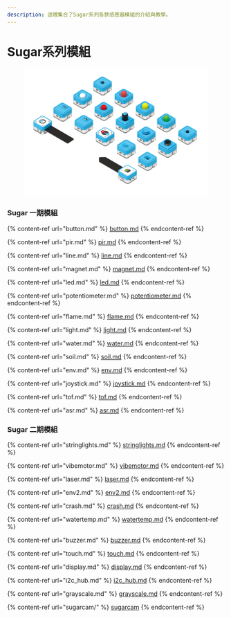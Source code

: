 ```yaml
---
description: 這裡集合了Sugar系列各款感應器模組的介紹與教學。
---
```


# Sugar系列模組

<figure><img src="../../.gitbook/assets/sugar.png" alt=""><figcaption></figcaption></figure>

### Sugar 一期模組

{% content-ref url="button.md" %}
[button.md](button.md)
{% endcontent-ref %}

{% content-ref url="pir.md" %}
[pir.md](pir.md)
{% endcontent-ref %}

{% content-ref url="line.md" %}
[line.md](line.md)
{% endcontent-ref %}

{% content-ref url="magnet.md" %}
[magnet.md](magnet.md)
{% endcontent-ref %}

{% content-ref url="led.md" %}
[led.md](led.md)
{% endcontent-ref %}

{% content-ref url="potentiometer.md" %}
[potentiometer.md](potentiometer.md)
{% endcontent-ref %}

{% content-ref url="flame.md" %}
[flame.md](flame.md)
{% endcontent-ref %}

{% content-ref url="light.md" %}
[light.md](light.md)
{% endcontent-ref %}

{% content-ref url="water.md" %}
[water.md](water.md)
{% endcontent-ref %}

{% content-ref url="soil.md" %}
[soil.md](soil.md)
{% endcontent-ref %}

{% content-ref url="env.md" %}
[env.md](env.md)
{% endcontent-ref %}

{% content-ref url="joystick.md" %}
[joystick.md](joystick.md)
{% endcontent-ref %}

{% content-ref url="tof.md" %}
[tof.md](tof.md)
{% endcontent-ref %}

{% content-ref url="asr.md" %}
[asr.md](asr.md)
{% endcontent-ref %}

### Sugar 二期模組

{% content-ref url="stringlights.md" %}
[stringlights.md](stringlights.md)
{% endcontent-ref %}

{% content-ref url="vibemotor.md" %}
[vibemotor.md](vibemotor.md)
{% endcontent-ref %}

{% content-ref url="laser.md" %}
[laser.md](laser.md)
{% endcontent-ref %}

{% content-ref url="env2.md" %}
[env2.md](env2.md)
{% endcontent-ref %}

{% content-ref url="crash.md" %}
[crash.md](crash.md)
{% endcontent-ref %}

{% content-ref url="watertemp.md" %}
[watertemp.md](watertemp.md)
{% endcontent-ref %}

{% content-ref url="buzzer.md" %}
[buzzer.md](buzzer.md)
{% endcontent-ref %}

{% content-ref url="touch.md" %}
[touch.md](touch.md)
{% endcontent-ref %}

{% content-ref url="display.md" %}
[display.md](display.md)
{% endcontent-ref %}

{% content-ref url="i2c_hub.md" %}
[i2c\_hub.md](i2c\_hub.md)
{% endcontent-ref %}

{% content-ref url="grayscale.md" %}
[grayscale.md](grayscale.md)
{% endcontent-ref %}

{% content-ref url="sugarcam/" %}
[sugarcam](sugarcam/)
{% endcontent-ref %}
